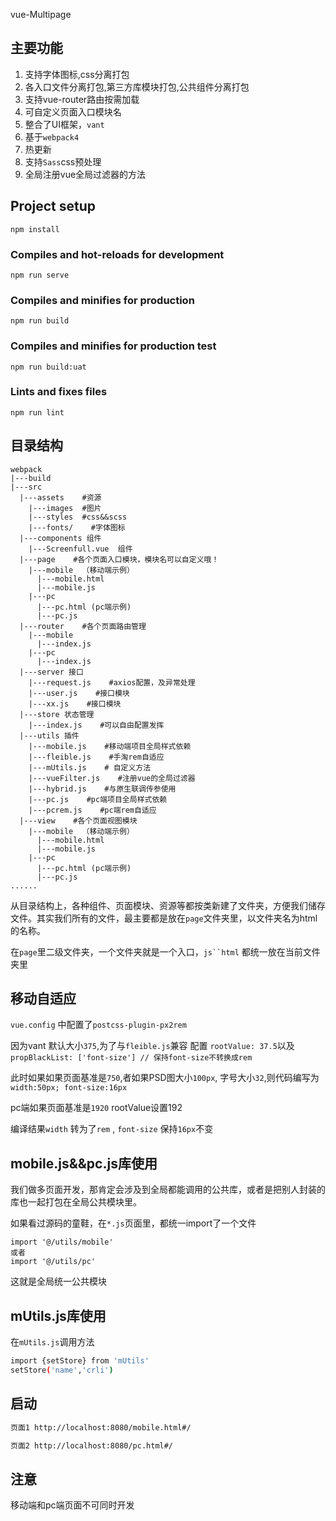 vue-Multipage

## 主要功能

 1. 支持字体图标,css分离打包
 2. 各入口文件分离打包,第三方库模块打包,公共组件分离打包
 3. 支持vue-router路由按需加载
 4. 可自定义页面入口模块名
 5. 整合了UI框架，`vant`
 6. 基于`webpack4`
 7. 热更新
 8. 支持`Sass`css预处理
 9. 全局注册vue全局过滤器的方法 


## Project setup
```
npm install
```

### Compiles and hot-reloads for development
```
npm run serve
```

### Compiles and minifies for production
```
npm run build
```
### Compiles and minifies for production test
```
npm run build:uat
```
### Lints and fixes files
```
npm run lint
```

## 目录结构
```
webpack
|---build
|---src
  |---assets    #资源
    |---images  #图片
    |---styles  #css&&scss
    |---fonts/    #字体图标
  |---components 组件
    |---Screenfull.vue  组件
  |---page    #各个页面入口模块，模块名可以自定义哦！
    |---mobile  （移动端示例）
      |---mobile.html
      |---mobile.js
    |---pc
      |---pc.html (pc端示例)
      |---pc.js
  |---router    #各个页面路由管理
    |---mobile
      |---index.js
    |---pc
      |---index.js
  |---server 接口
    |---request.js    #axios配置，及异常处理
    |---user.js    #接口模块
    |---xx.js    #接口模块
  |---store 状态管理
    |---index.js    #可以自由配置发挥
  |---utils 插件
    |---mobile.js    #移动端项目全局样式依赖
    |---fleible.js    #手淘rem自适应
    |---mUtils.js    # 自定义方法
    |---vueFilter.js    #注册vue的全局过滤器
    |---hybrid.js    #与原生联调传参使用
    |---pc.js    #pc端项目全局样式依赖
    |---pcrem.js    #pc端rem自适应
  |---view    #各个页面视图模块
    |---mobile  （移动端示例）
      |---mobile.html
      |---mobile.js
    |---pc
      |---pc.html (pc端示例)
      |---pc.js
......

  ```

从目录结构上，各种组件、页面模块、资源等都按类新建了文件夹，方便我们储存文件。其实我们所有的文件，最主要都是放在`page`文件夹里，以文件夹名为html的名称。

在`page`里二级文件夹，一个文件夹就是一个入口，`js``html` 都统一放在当前文件夹里


## 移动自适应

`vue.config` 中配置了`postcss-plugin-px2rem`

因为vant 默认大小`375`,为了与`fleible.js`兼容 配置 `rootValue: 37.5`以及`propBlackList: ['font-size'] // 保持font-size不转换成rem`

此时如果如果页面基准是`750`,者如果PSD图大小`100px`, 字号大小`32`,则代码编写为 `width:50px; font-size:16px`

pc端如果页面基准是`1920`  rootValue设置192

编译结果`width` 转为了`rem` , `font-size` 保持`16px`不变

## mobile.js&&pc.js库使用

我们做多页面开发，那肯定会涉及到全局都能调用的公共库，或者是把别人封装的库也一起打包在全局公共模块里。

如果看过源码的童鞋，在`*.js`页面里，都统一import了一个文件

```
import '@/utils/mobile'
或者
import '@/utils/pc'
```
这就是全局统一公共模块

## mUtils.js库使用

在`mUtils.js`调用方法

``` bash
import {setStore} from 'mUtils'
setStore('name','crli')
```
## 启动
``` bash
页面1 http://localhost:8080/mobile.html#/ 

页面2 http://localhost:8080/pc.html#/
```
## 注意
移动端和pc端页面不可同时开发